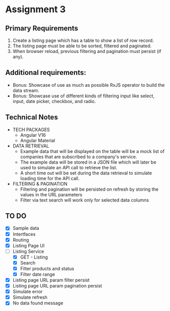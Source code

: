 # Assignment 3

## Primary Requirements

1. Create a listing page which has a table to show a list of row record.
2. The listing page must be able to be sorted, filtered and paginated.
3. When browser reload, previous filtering and pagination must persist (if any).

## Additional requirements:

-   Bonus: Showcase of use as much as possible RxJS operator to build the data stream.
-   Bonus: Showcase use of different kinds of filtering input like select, input, date picker, checkbox, and radio.

## Technical Notes

-   TECH PACKAGES
    -   Angular V16
    -   Angular Material
-   DATA RETRIEVAL
    -   Example data that will be displayed on the table will be a mock list of companies that are subscribed to a company's service.
    -   The example data will be stored in a JSON file which will later be used to simulate an API call to retrieve the list.
    -   A short time out will be set during the data retrieval to simulate loading time for the API call.
-   FILTERING & PAGINATION
    -   Filtering and pagination will be persisted on refresh by storing the values in the URL parameters
    -   Filter via text search will work only for selected data columns

## TO DO

-   [x] Sample data
-   [x] Intertfaces
-   [x] Routing
-   [x] Listing Page UI
-   [ ] Listing Service
    -   [x] GET - Listing
    -   [x] Search
    -   [x] Filter products and status
    -   [x] Filter date range
-   [x] Listing page URL param filter persist
-   [x] Listing page URL param pagination persist
-   [x] Simulate error
-   [x] Simulate refresh
-   [x] No data found message

